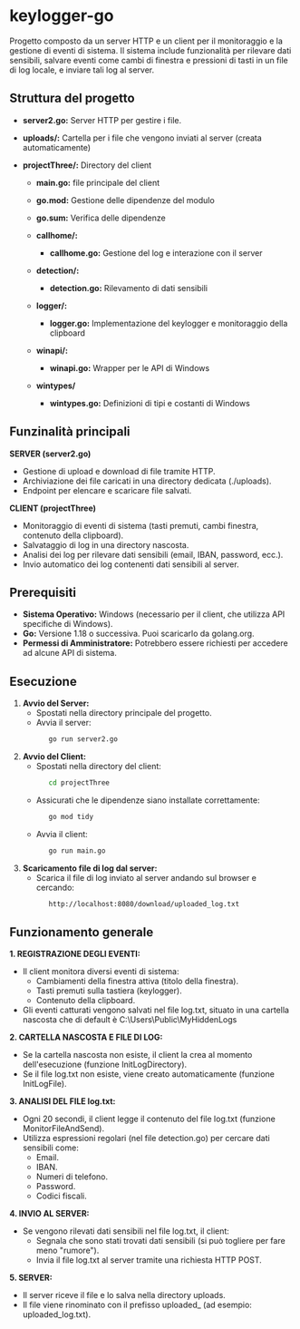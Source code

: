 # keylogger-go
Progetto composto da un server HTTP e un client per il monitoraggio e la gestione di eventi di sistema. Il sistema include funzionalità per rilevare dati sensibili, salvare eventi come cambi di finestra e pressioni di tasti in un file di log locale, e inviare tali log al server.

## Struttura del progetto

- **server2.go:** Server HTTP per gestire i file.

- **uploads/:** Cartella per i file che vengono inviati al server (creata automaticamente)

- **projectThree/:** Directory del client
  - **main.go:** file principale del client
    
  - **go.mod:** Gestione delle dipendenze del modulo
    
  - **go.sum:** Verifica delle dipendenze
    
  - **callhome/:**
     - **callhome.go:** Gestione del log e interazione con il server
  - **detection/:**
     - **detection.go:** Rilevamento di dati sensibili
  - **logger/:**
     - **logger.go:** Implementazione del keylogger e monitoraggio della clipboard
  - **winapi/:**
     - **winapi.go:** Wrapper per le API di Windows
  - **wintypes/**
     - **wintypes.go:** Definizioni di tipi e costanti di Windows

## Funzinalità principali
**SERVER (server2.go)**
- Gestione di upload e download di file tramite HTTP.
- Archiviazione dei file caricati in una directory dedicata (./uploads).
- Endpoint per elencare e scaricare file salvati.

**CLIENT (projectThree)**
- Monitoraggio di eventi di sistema (tasti premuti, cambi finestra, contenuto della clipboard).
- Salvataggio di log in una directory nascosta.
- Analisi dei log per rilevare dati sensibili (email, IBAN, password, ecc.).
- Invio automatico dei log contenenti dati sensibili al server.

## Prerequisiti
- **Sistema Operativo:** Windows (necessario per il client, che utilizza API specifiche di Windows).
- **Go:** Versione 1.18 o successiva. Puoi scaricarlo da golang.org.
- **Permessi di Amministratore:** Potrebbero essere richiesti per accedere ad alcune API di sistema.

## Esecuzione
1. **Avvio del Server:**
    - Spostati nella directory principale del progetto.
    - Avvia il server:
      ```bash
         go run server2.go
      ```
2. **Avvio del Client:**
   - Spostati nella directory del client:
      ```bash
         cd projectThree
      ```
   - Assicurati che le dipendenze siano installate correttamente:
      ```bash
         go mod tidy
      ```
   - Avvia il client:
      ```bash
         go run main.go
      ```
3. **Scaricamento file di log dal server:**
   - Scarica il file di log inviato al server andando sul browser e cercando:
     ```bash
        http://localhost:8080/download/uploaded_log.txt
     ```

## Funzionamento generale
**1. REGISTRAZIONE DEGLI EVENTI:**
  - Il client monitora diversi eventi di sistema:
     - Cambiamenti della finestra attiva (titolo della finestra).
     - Tasti premuti sulla tastiera (keylogger).
     - Contenuto della clipboard.
  - Gli eventi catturati vengono salvati nel file log.txt, situato in una cartella nascosta che di default è C:\Users\Public\MyHiddenLogs

**2. CARTELLA NASCOSTA E FILE DI LOG:**
  - Se la cartella nascosta non esiste, il client la crea al momento dell'esecuzione (funzione InitLogDirectory).
  - Se il file log.txt non esiste, viene creato automaticamente (funzione InitLogFile).

**3. ANALISI DEL FILE log.txt:**
  - Ogni 20 secondi, il client legge il contenuto del file log.txt (funzione MonitorFileAndSend).
  - Utilizza espressioni regolari (nel file detection.go) per cercare dati sensibili come:
     - Email.
     - IBAN.
     - Numeri di telefono.
     - Password.
     - Codici fiscali.

**4. INVIO AL SERVER:**
  - Se vengono rilevati dati sensibili nel file log.txt, il client:
     - Segnala che sono stati trovati dati sensibili (si può togliere per fare meno "rumore").
     - Invia il file log.txt al server tramite una richiesta HTTP POST.

**5. SERVER:**
  - Il server riceve il file e lo salva nella directory uploads.
  - Il file viene rinominato con il prefisso uploaded_ (ad esempio: uploaded_log.txt).

